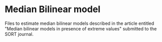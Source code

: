 # Median Bilinear model
Files to estimate median bilinear models described in the article entitled "Median bilinear models in presence of extreme values" submitted to the SORT journal.
